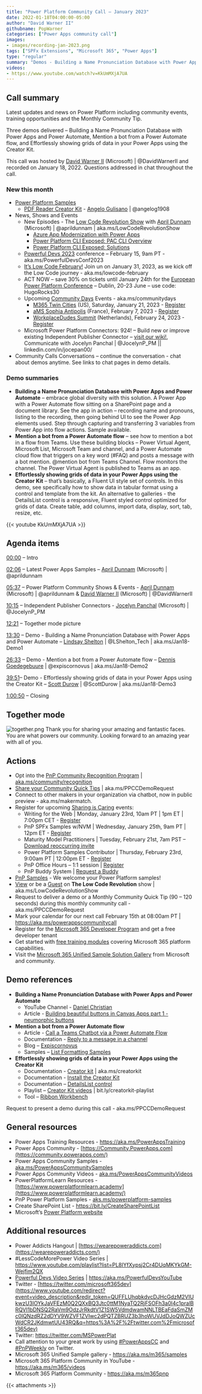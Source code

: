 ```yaml
---
title: "Power Platform Community Call – January 2023"
date: 2022-01-18T04:00:00-05:00
author: "David Warner II"
githubname: PopWarner
categories: ["Power Apps community call"]
images:
- images/recording-jan-2023.png
tags: ["SPFx Extensions", "Microsoft 365", "Power Apps"]
type: "regular"
summary: "Demos - Building a Name Pronunciation Database with Power Apps and Power Automate, Mention a bot from a Power Automate flow, Effortlessly showing grids of data in your Power Apps using the Creator Kit. Sample: PDF Reader Creator Kit."
videos:
- https://www.youtube.com/watch?v=KkUmMXjA7UA
---
```


## Call summary

Latest updates and news on Power Platform including community events, training opportunities and the Monthly Community Tip.

Three demos delivered – Building a Name Pronunciation Database with Power Apps and Power Automate, Mention a bot from a Power Automate flow, and Effortlessly showing grids of data in your Power Apps using the Creator Kit.

This call was hosted by [David Warner II](http://twitter.com/DavidWarnerII) (Microsoft) \| @DavidWarnerII and recorded on January 18, 2022. Questions addressed in chat throughout the call.

### New this month

* [Power Platform Samples](https://pnp.github.io/powerplatform-samples/)
    * [PDF Reader Creator Kit](https://angelogulisano.com/creator-kit-introduction/) - [Angelo Gulisano](https://twitter.com/angelog1908) \| @angelog1908
* News, Shows and Events
    * New Episodes - The [Low Code Revolution Show](https://learn.microsoft.com/shows/the-low-code-revolution/) with [April Dunnam](https://twitter.com/aprildunnam) (Microsoft) \| @aprildunnam \| aka.ms/LowCodeRevolutionShow
        * [Azure App Modernization with Power Apps](https://learn.microsoft.com/shows/the-low-code-revolution/azure-app-modernization-with-power-apps)
        * [Power Platform CLI Exposed: PAC CLI Overview](https://learn.microsoft.com/shows/the-low-code-revolution/power-platform-cli-exposed-pac-cli-overview)
        * [Power Platform CLI Exposed: Solutions](https://learn.microsoft.com/shows/the-low-code-revolution/power-platform-cli-exposed-solutions)
    * [Powerful Devs 2023](https://learn.microsoft.com/events/learn-events/Powerful-Devs-2023/) conference – February 15, 9am PT - aka.ms/PowerfulDevsConf2023
    * [It’s Low Code February!](https://microsoft.github.io/Low-Code/) Join un on January 31, 2023, as we kick off the Low Code journey - aka.ms/lowcode-february
    * ACT NOW – save 30% on tickets until January 24th for the [European Power Platform Conference](https://www.sharepointeurope.com/european-power-platform-conference) – Dublin, 20-23 June – use code: HugoRocks30
    * Upcoming [Community Days](https://communitydays.org/) Events - aka.ms/communitydays
        * [M365 Twin Cities](https://communitydays.org/event/2023-01-21/m365-twin-cities#home) (US), Saturday, January 21, 2023 - [Register](https://www.eventbrite.com/e/m365-twin-cities-winter-2023-tickets-471566266397)
        * [aMS Sophia Antipolis](https://communitydays.org/event/2023-02-07/ams-sophia-antipolis) (France), February 7, 2023 - [Register](https://sessionize.com/ams-sophia-2023/)
        * [WorkplaceDudes Summit](https://communitydays.org/event/2023-02-24/workplacedudes-summit) (Netherlands), February 24, 2023 - [Register](https://communitydays.org/event/2023-02-24/workplacedudes-summit)
    * Microsoft Power Platform Connectors: 924! – Build new or improve existing Independent Publisher Connector – [visit our wiki!](https://github.com/microsoft/PowerPlatformConnectors/wiki), Communicate with Jocelyn Panchal \| @JocelynP_PM \|\| linkedin.com/in/jocepan00/
* Community Calls Conversations – continue the conversation - chat about demos anytime.  See links to chat pages in demo details.  

### Demo summaries

* **Building a Name Pronunciation Database with Power Apps and Power Automate** – embrace global diversity with this solution. A Power App with a Power Automate flow sitting on a SharePoint page and a document library. See the app in action – recording name and pronouns, listing to the recording, then going behind UI to see the Power App elements used. Step through capturing and transferring 3 variables from Power App into flow actions. Sample available.
* **Mention a bot from a Power Automate flow** – see how to mention a bot in a flow from Teams. Use these building blocks – Power Virtual Agent, Microsoft List, Microsoft Team and channel, and a Power Automate cloud flow that triggers on a key word (\#FAQ) and posts a message with a bot mention. @mention bot from Teams Channel. Flow monitors the channel. The Power Virtual Agent is published to Teams as an app.
* **Effortlessly showing grids of data in your Power Apps using the Creator Kit** – that’s basically, a Fluent UI style set of controls. In this demo, see specifically how to show data in tabular format using a control and template from the kit. An alternative to galleries - the DetailsList control is a responsive, Fluent styled control optimized for grids of data. Create table, add columns, import data, display, sort, tab, resize, etc.

{{< youtube KkUmMXjA7UA >}}

## Agenda items

[00:00](https://youtu.be/KkUmMXjA7UA?t=0) – Intro

[02:06](https://youtu.be/KkUmMXjA7UA?t=126) – Latest Power Apps Samples – [April Dunnam](http://twitter.com/aprildunnam) (Microsoft) \| @aprildunnam

[05:37](https://youtu.be/KkUmMXjA7UA?t=337) – Power Platform Community Shows & Events - [April Dunnam](http://twitter.com/aprildunnam) (Microsoft) \| @aprildunnam & [David Warner II](http://twitter.com/DavidWarnerII) (Microsoft) \| @DavidWarnerII

[10:15](https://youtu.be/KkUmMXjA7UA?t=615) – Independent Publisher Connectors - [Jocelyn Panchal](https://twitter.com/JocelynP_PM) (Microsoft) \| @JocelynP_PM

[12:21](https://youtu.be/KkUmMXjA7UA?t=741) – Together mode picture

[13:30](https://youtu.be/KkUmMXjA7UA?t=810) – Demo - Building a Name Pronunciation Database with Power Apps and Power Automate – [Lindsay Shelton](https://twitter.com/LShelton_Tech) \| @LShelton_Tech \| aka.ms/Jan18-Demo1

[26:33](https://youtu.be/KkUmMXjA7UA?t=1593) – Demo - Mention a bot from a Power Automate flow – [Dennis Goedegebuure](https://twitter.com/expiscornovus) \| @expiscornovus \| aka.ms/Jan18-Demo2

[39:51](https://youtu.be/KkUmMXjA7UA?t=2391)– Demo - Effortlessly showing grids of data in your Power Apps using the Creator Kit – [Scott Durow](https://twitter.com/ScottDurow) \| @ScottDurow \| aka.ms/Jan18-Demo3

[1:00:50](https://youtu.be/KkUmMXjA7UA?t=3650) – Closing

## Together mode

![together.png](images/together.png)
Thank you for sharing your amazing and fantastic faces. You are what powers our community. Looking forward to an amazing year with all of you.

## Actions

* Opt into the [PnP Community Recognition Program](https://aka.ms/m365pnp-recognition) \| [aka.ms/community/recognition](https://aka.ms/m365pnp-recognition)
* [Share your Community Quick Tips](https://customervoice.microsoft.com/Pages/ResponsePage.aspx?id=v4j5cvGGr0GRqy180BHbR02h_1H9_XFFp4etSzu5JxFUN0JZTFNDSDRJVVJGTkxHVzcxRDJWM01RWi4u) \| aka.ms/PPCCDemoRequest
* Connect to other makers in your organization via chatbot, now in public preview - aka.ms/makermatch.
* Register for upcoming [Sharing is Caring](https://pnp.github.io/sharing-is-caring/) events:
    * Writing for the Web \| Monday, January 23rd, 10am PT \| 1pm ET \| 7:00pm CET - [Register](https://forms.office.com/pages/responsepage.aspx?id=KtIy2vgLW0SOgZbwvQuRaXDXyCl9DkBHq4A2OG7uLpdUMFNPNFMyUk9CNFROUjJWTFFGSzdJV0czVC4u)
    * PnP SPFx Samples w/NVM \| Wednesday, January 25th, 9am PT \| 12pm ET - [Register](https://forms.office.com/pages/responsepage.aspx?id=KtIy2vgLW0SOgZbwvQuRaXDXyCl9DkBHq4A2OG7uLpdUNEE2SUdTOU1UOEtCTFU3MlM1SERDMlNVNi4u)
    * Maturity Model Practitioners \| Tuesday, February 21st, 7am PST – [Download reoccurring invite](https://aka.ms/mm4m365/invite)
    * Power Platform Samples Contributor \| Thursday, February 23rd, 9:00am PT \| 12:00pm ET - [Register](https://forms.office.com/pages/responsepage.aspx?id=KtIy2vgLW0SOgZbwvQuRaXDXyCl9DkBHq4A2OG7uLpdUN0hMNTRPWVVWTkhFTk9QQzhFSTRIS1JLSC4u)
    * PnP Office Hours – 1:1 session \| [Register](https://outlook.office365.com/owa/calendar/PnPSharingisCaring@warner.digital/bookings/)
    * PnP Buddy System \| [Request a Buddy](https://forms.office.com/Pages/ResponsePage.aspx?id=KtIy2vgLW0SOgZbwvQuRaXDXyCl9DkBHq4A2OG7uLpdUMjRRUVg4NElZUUJLTEY1TVVSVDJFRFpLRS4u)
* [PnP Samples](https://aka.ms/powerplatform-samples) - We welcome your Power Platform samples!
* [View](https://aka.ms/LowCodeRevolutionShow) or be a [Guest](https://aka.ms/LowCodeRevolutionGuest) on **The Low Code Revolution** show \| aka.ms/LowCodeRevolutionShow
* Request to deliver a demo or a Monthly Community Quick Tip (90 – 120 seconds) during this monthly community call - aka.ms/PPCCDemoRequest
* Mark your calendar for our next call February 15th at 08:00am PT \| <https://aka.ms/powerappscommunitycall>
* Register for the [Microsoft 365 Developer Program](https://aka.ms/m365/devprogram) and get a free developer tenant
* Get started with [free training modules](https://aka.ms/m365/dev/learn) covering Microsoft 365 platform capabilities.
* Visit the [Microsoft 365 Unified Sample Solution Gallery](https://adoption.microsoft.com/sample-solution-gallery) from Microsoft and community.

## Demo references

* **Building a Name Pronunciation Database with Power Apps and Power Automate**
    * YouTube Channel - [Daniel Christian](https://www.youtube.com/@DanielChristian19)
    * Article - [Building beautiful buttons in Canvas Apps part 1 - neumorphic buttons](https://www.kristinekolodziejski.com/blog/building-beautiful-buttons-in-canvas-apps-part-1-neumorphic-buttons)
* **Mention a bot from a Power Automate flow**
    * Article - [Call a Teams Chatbot via a Power Automate Flow](https://powerusers.microsoft.com/t5/Building-PVA-chatbots-in/Call-a-Teams-Chatbot-via-a-Power-Automate-Flow/m-p/1614413)
    * Documentation - [Reply to a message in a channel](https://learn.microsoft.com/graph/api/channel-post-messagereply)
    * Blog – [Expiscornovus](https://www.expiscornovus.com/)
    * Samples – [List Formatting Samples](https://pnp.github.io/List-Formatting/)
* **Effortlessly showing grids of data in your Power Apps using the Creator Kit**
    * Documentation - [Creator kit](https://learn.microsoft.com/power-platform/guidance/creator-kit/overview) \| aka.ms/creatorkit
    * Documentation - [Install the Creator Kit](https://learn.microsoft.com/power-platform/guidance/creator-kit/setup)
    * Documentation – [DetailsList control](https://learn.microsoft.com/power-platform/guidance/creator-kit/detailslist)
    * Playlist – [Creator Kit videos](https://www.youtube.com/playlist?list=PLhgOm-Jpmt83NAtZ8DC97fxpjWfeWmgJJ) \| bit.ly/creatorkit-playlist
    * Tool – [Ribbon Workbench](https://www.xrmtoolbox.com/plugins/RibbonWorkbench2016/)

Request to present a demo during this call - aka.ms/PPCCDemoRequest

## General resources

* Power Apps Training Resources - <https://aka.ms/PowerAppsTraining>
* Power Apps Community -
    [https://Community.PowerApps.com](https://community.powerapps.com/)
* Power Apps Community Samples -
    [aka.ms/PowerAppsCommunitySamples](https://aka.ms/PowerAppsCommunitySamples)
* Power Apps Community Videos -
    [aka.ms/PowerAppsCommunityVideos](https://aka.ms/PowerAppsCommunityVideos)
* PowerPlatformLearn Resources -
    [https://www.powerplatformlearn.academy](https://www.powerplatformlearn.academy/)
* PnP Power Platform Samples -
    [aks.ms/powerplatform-samples](https://www.aks.ms/powerplatform-samples)
* Create SharePoint List - <https://bit.ly/CreateSharePointList>
* Microsoft’s [Power Platform website](https://powerplatform.microsoft.com/)

## Additional resources

* Power Addicts Hangout \|
    [https://wearepoweraddicts.com](https://wearepoweraddicts.com/)
* \#LessCodeMorePower Video Series \|
    <https://www.youtube.com/playlist?list=PL8IYfXypsj2Cr4DUqMKYkGM-Wejfim2QX>
* [Powerful Devs Video Series](https://aka.ms/PowerfulDevsYouTube) \|
    <https://aka.ms/PowerfulDevsYouTube>
* Twitter -
    [https://twitter.com/microsoft365dev](https://www.youtube.com/redirect?event=video_description&redir_token=QUFFLUhqbkdvcDJHcGdzM2VIUkwzU3lOYkJaVFEzM0Q2QXxBQ3Jtc0ttM1NyaTQ2RjFSOFh3a0l4c1pralBRQVI1bDNSQ2RaVm9OdzJrRkdtV1Z1SW5VdmdwamNNLTBEaFdaSmZMc0lQNzdRZ2dDYV9WZVF1ZVIwc2dPQTZBRUZ3b3hoWUVJdDJoQWZUcWdCR2JKdmwtUU43RQ&q=https%3A%2F%2Ftwitter.com%2Fmicrosoft365dev)​
* Twitter: <https://twitter.com/MSPowerPlat>
* Call attention to your great work by using
    [\#PowerAppsCC](https://twitter.com/hashtag/PowerAppsCC?src=hashtag_click)
    and [\#PnPWeekly](https://twitter.com/hashtag/PnPWeekly?src=hashtag_click)
    on Twitter.
* Microsoft 365 Unified Sample gallery - <https://aka.ms/m365/samples>
* Microsoft 365 Platform Community in YouTube - <https://aka.ms/m365/videos>
* Microsoft 365 Platform Community - <https://aka.ms/m365pnp>

{{< attachments >}}
